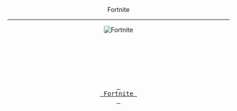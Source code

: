 <div align = center>
Fortnite </h3>
</h3 style="text-align: center;" markdown="1"> 
  
------------------------------------------

  ![Fortnite](https://github.com/SilkUFC/silkufc.github.io/assets/131222600/0e9eed0e-e229-4b51-a3df-6d835195ddf5)

<br>
<br>
<br>
<br>
<br>

[<kbd> <br> Fortnite <br> </kbd>][KBD]
</div>
<br>
<br>

[KBD]: sd.md
[#]: #
